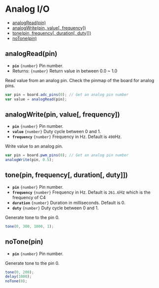 Analog I/O
==========

* [analogRead(pin)]()
* [analogWrite(pin, value[, frequency])]()
* [tone(pin, frequency[, duration[, duty]])]()
* [noTone(pin)]()

## analogRead(pin)

* __`pin`__ `{number}` Pin number.
* Returns: `{number}` Return value in between 0.0 ~ 1.0

Read value from an analog pin. Check the pinmap of the board for analog pins.

```js
var pin = board.adc_pins(0); // Get an analog pin number
var value = analogRead(pin);
```


## analogWrite(pin, value[, frequency])

* __`pin`__ `{number}` Pin number.
* __`value`__ `{number}` Duty cycle between 0 and 1.
* __`frequency`__ `{number}` Frequency in Hz. Default is `490`Hz.

Write value to an analog pin.

```js
var pin = board.pwm_pins(0); // Get an analog pin number
analogWrite(pin, 0.5);
```


## tone(pin, frequency[, duration[, duty]])

* __`pin`__ `{number}` Pin number.
* __`frequency`__ `{number}` Frequency in Hz. Default is `261.6`Hz which is the frequency of C4
* __`duration`__ `{number}` Duration in milliseconds. Default is 0.
* __`duty`__ `{number}` Duty cycle between 0 and 1.

Generate tone to the pin 0.

```js
tone(0, 300, 1000, 1);
```


## noTone(pin)

* __`pin`__ `{number}` Pin number.

Generate tone to the pin 0.

```js
tone(0, 200);
delay(1000);
noTone(0);
```
